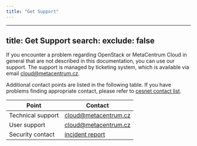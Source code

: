 ```yaml
---
title: "Get Support"
---
```

---

title: Get Support
search:
  exclude: false
---
If you encounter a problem regarding OpenStack or MetaCentrum Cloud in general
that are not described in this documentation, you can use our support.
The support is managed by ticketing system, which is available
via email cloud@metacentrum.cz.

Additional contact points are listed in the following table. If you have problems
finding appropriate contact, please refer to [cesnet contact list](https://www.cesnet.cz/contacts/).

| Point                    | Contact                                                        |
|--------------------------|----------------------------------------------------------------|
| Technical support        | cloud@metacentrum.cz                                           |
| User support             | cloud@metacentrum.cz                                           |
| Security contact         | [incident report](https://csirt.cesnet.cz/en/incident_report)  |
